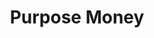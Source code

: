 ---
title: Purpose Money
slug: purpose-money
updated-on: '2024-05-30T13:44:31.749Z'
created-on: '2024-05-30T13:41:46.671Z'
published-on: '2024-05-30T13:54:32.469Z'
f_city-state-2:
- cms/city/newnan-ga.md
- cms/city/mentor-oh.md
- cms/city/humble-tx.md
- cms/city/athens-tx.md
- cms/city/baytown-tx.md
- cms/city/plano-tx.md
- cms/city/garland-tx.md
- cms/city/texarkana-tx.md
- cms/city/missouri-city-tx.md
f_locations:
- cms/payday-loan/purpose-money-24741.md
- cms/payday-loan/purpose-money-24742.md
- cms/payday-loan/purpose-money-24743.md
- cms/payday-loan/purpose-money-24744.md
- cms/payday-loan/purpose-money-24745.md
- cms/payday-loan/purpose-money-24746.md
- cms/payday-loan/purpose-money-24747.md
- cms/payday-loan/purpose-money-24748.md
- cms/payday-loan/purpose-money-24749.md
f_states:
- cms/state/georgia.md
- cms/state/ohio.md
- cms/state/texas.md
layout: '[company].html'
tags: company
---